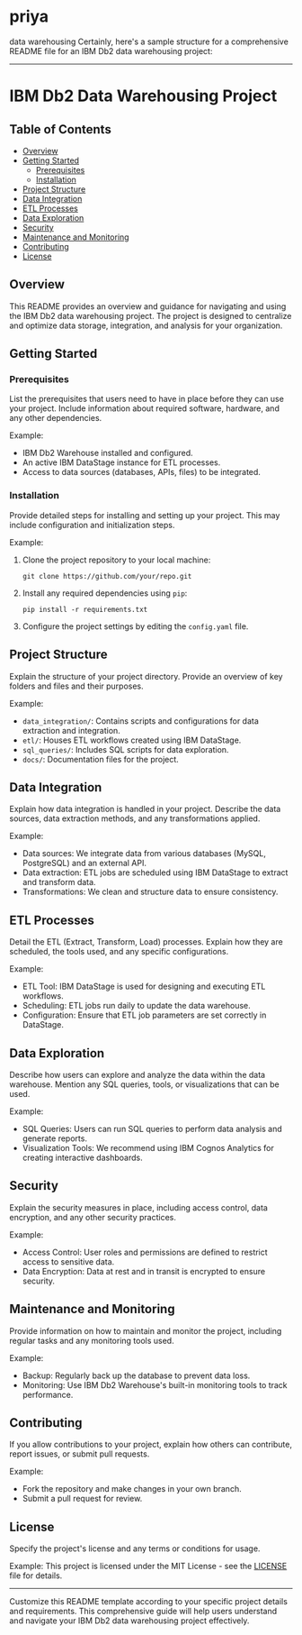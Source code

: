 # priya
data warehousing 
Certainly, here's a sample structure for a comprehensive README file for an IBM Db2 data warehousing project:

---

# IBM Db2 Data Warehousing Project

## Table of Contents

- [Overview](#overview)
- [Getting Started](#getting-started)
  - [Prerequisites](#prerequisites)
  - [Installation](#installation)
- [Project Structure](#project-structure)
- [Data Integration](#data-integration)
- [ETL Processes](#etl-processes)
- [Data Exploration](#data-exploration)
- [Security](#security)
- [Maintenance and Monitoring](#maintenance-and-monitoring)
- [Contributing](#contributing)
- [License](#license)

## Overview

This README provides an overview and guidance for navigating and using the IBM Db2 data warehousing project. The project is designed to centralize and optimize data storage, integration, and analysis for your organization.

## Getting Started

### Prerequisites

List the prerequisites that users need to have in place before they can use your project. Include information about required software, hardware, and any other dependencies.

Example:
- IBM Db2 Warehouse installed and configured.
- An active IBM DataStage instance for ETL processes.
- Access to data sources (databases, APIs, files) to be integrated.

### Installation

Provide detailed steps for installing and setting up your project. This may include configuration and initialization steps.

Example:
1. Clone the project repository to your local machine:

   ```shell
   git clone https://github.com/your/repo.git
   ```

2. Install any required dependencies using `pip`:

   ```shell
   pip install -r requirements.txt
   ```

3. Configure the project settings by editing the `config.yaml` file.

## Project Structure

Explain the structure of your project directory. Provide an overview of key folders and files and their purposes.

Example:
- `data_integration/`: Contains scripts and configurations for data extraction and integration.
- `etl/`: Houses ETL workflows created using IBM DataStage.
- `sql_queries/`: Includes SQL scripts for data exploration.
- `docs/`: Documentation files for the project.

## Data Integration

Explain how data integration is handled in your project. Describe the data sources, data extraction methods, and any transformations applied.

Example:
- Data sources: We integrate data from various databases (MySQL, PostgreSQL) and an external API.
- Data extraction: ETL jobs are scheduled using IBM DataStage to extract and transform data.
- Transformations: We clean and structure data to ensure consistency.

## ETL Processes

Detail the ETL (Extract, Transform, Load) processes. Explain how they are scheduled, the tools used, and any specific configurations.

Example:
- ETL Tool: IBM DataStage is used for designing and executing ETL workflows.
- Scheduling: ETL jobs run daily to update the data warehouse.
- Configuration: Ensure that ETL job parameters are set correctly in DataStage.

## Data Exploration

Describe how users can explore and analyze the data within the data warehouse. Mention any SQL queries, tools, or visualizations that can be used.

Example:
- SQL Queries: Users can run SQL queries to perform data analysis and generate reports.
- Visualization Tools: We recommend using IBM Cognos Analytics for creating interactive dashboards.

## Security

Explain the security measures in place, including access control, data encryption, and any other security practices.

Example:
- Access Control: User roles and permissions are defined to restrict access to sensitive data.
- Data Encryption: Data at rest and in transit is encrypted to ensure security.

## Maintenance and Monitoring

Provide information on how to maintain and monitor the project, including regular tasks and any monitoring tools used.

Example:
- Backup: Regularly back up the database to prevent data loss.
- Monitoring: Use IBM Db2 Warehouse's built-in monitoring tools to track performance.

## Contributing

If you allow contributions to your project, explain how others can contribute, report issues, or submit pull requests.

Example:
- Fork the repository and make changes in your own branch.
- Submit a pull request for review.

## License

Specify the project's license and any terms or conditions for usage.

Example:
This project is licensed under the MIT License - see the [LICENSE](LICENSE) file for details.

---

Customize this README template according to your specific project details and requirements. This comprehensive guide will help users understand and navigate your IBM Db2 data warehousing project effectively.

